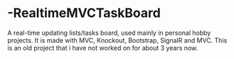 # -RealtimeMVCTaskBoard
A real-time updating lists/tasks board, used mainly in personal hobby projects. It is made with MVC, Knockout, Bootstrap, SignalR and MVC. This is an old project that i have not worked on for about 3 years now.
